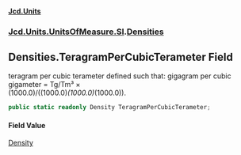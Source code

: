 #### [Jcd.Units](index.md 'index')
### [Jcd.Units.UnitsOfMeasure.SI](Jcd.Units.UnitsOfMeasure.SI.md 'Jcd.Units.UnitsOfMeasure.SI').[Densities](Densities.md 'Jcd.Units.UnitsOfMeasure.SI.Densities')

## Densities.TeragramPerCubicTerameter Field

teragram per cubic terameter defined such that: gigagram per cubic gigameter = Tg/Tm³ ×  
(1000.0)/((1000.0)*(1000.0)*(1000.0)).

```csharp
public static readonly Density TeragramPerCubicTerameter;
```

#### Field Value
[Density](Density.md 'Jcd.Units.UnitTypes.Density')